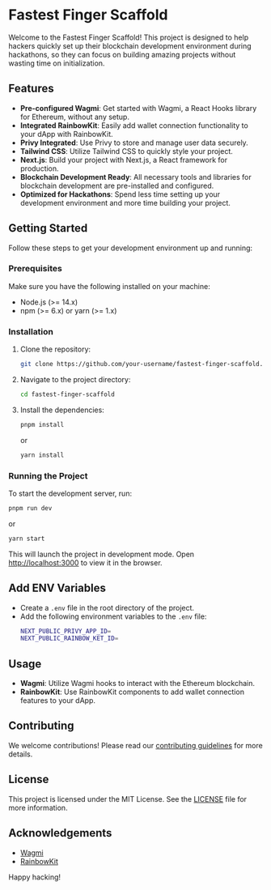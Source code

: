 # Fastest Finger Scaffold

Welcome to the Fastest Finger Scaffold! This project is designed to help hackers quickly set up their blockchain development environment during hackathons, so they can focus on building amazing projects without wasting time on initialization.

## Features

- **Pre-configured Wagmi**: Get started with Wagmi, a React Hooks library for Ethereum, without any setup.
- **Integrated RainbowKit**: Easily add wallet connection functionality to your dApp with RainbowKit.
- **Privy Integrated**: Use Privy to store and manage user data securely.
- **Tailwind CSS**: Utilize Tailwind CSS to quickly style your project.
- **Next.js**: Build your project with Next.js, a React framework for production.
- **Blockchain Development Ready**: All necessary tools and libraries for blockchain development are pre-installed and configured.
- **Optimized for Hackathons**: Spend less time setting up your development environment and more time building your project.


## Getting Started

Follow these steps to get your development environment up and running:

### Prerequisites

Make sure you have the following installed on your machine:

- Node.js (>= 14.x)
- npm (>= 6.x) or yarn (>= 1.x)

### Installation

1. Clone the repository:

    ```sh
    git clone https://github.com/your-username/fastest-finger-scaffold.git
    ```

2. Navigate to the project directory:

    ```sh
    cd fastest-finger-scaffold
    ```

3. Install the dependencies:

    ```sh
    pnpm install
    ```

    or

    ```sh
    yarn install
    ```

### Running the Project

To start the development server, run:

```sh
pnpm run dev
```

or

```sh
yarn start
```

This will launch the project in development mode. Open [http://localhost:3000](http://localhost:3000) to view it in the browser.

## Add ENV Variables
- Create a `.env` file in the root directory of the project.
- Add the following environment variables to the `.env` file:
    ```sh
    NEXT_PUBLIC_PRIVY_APP_ID=
    NEXT_PUBLIC_RAINBOW_KET_ID= 
    ```


## Usage

- **Wagmi**: Utilize Wagmi hooks to interact with the Ethereum blockchain.
- **RainbowKit**: Use RainbowKit components to add wallet connection features to your dApp.

## Contributing

We welcome contributions! Please read our [contributing guidelines](CONTRIBUTING.md) for more details.

## License

This project is licensed under the MIT License. See the [LICENSE](LICENSE) file for more information.

## Acknowledgements

- [Wagmi](https://wagmi.sh)
- [RainbowKit](https://www.rainbowkit.com)

Happy hacking!

